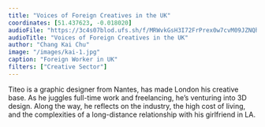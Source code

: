 ```yaml
---
title: "Voices of Foreign Creatives in the UK"
coordinates: [51.437623, -0.018020]
audioFile: "https://3c4s07blod.ufs.sh/f/MRWvkGsH3I72FrPrex0w7cvM09JZNQhYOHy6qS3ABEXdIClt"
audioTitle: "Voices of Foreign Creatives in the UK"
author: "Chang Kai Chu"
image: "/images/kai-1.jpg"
caption: "Foreign Worker in UK"
filters: ["Creative Sector"]
---
```


Titeo is a graphic designer from Nantes, has made London his creative base. As he juggles full-time work and freelancing, he’s venturing into 3D design. Along the way, he reflects on the industry, the high cost of living, and the complexities of a long-distance relationship with his girlfriend in LA.

